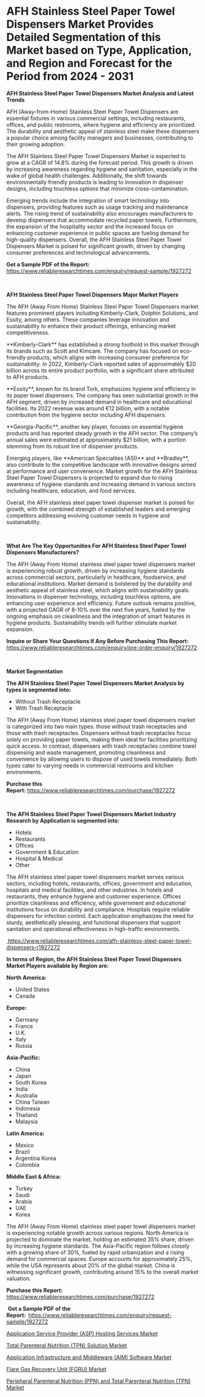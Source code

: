 <p><h1>AFH Stainless Steel Paper Towel Dispensers Market Provides Detailed Segmentation of this Market based on Type, Application, and Region and Forecast for the Period from 2024 - 2031</h1></p><p><strong>AFH Stainless Steel Paper Towel Dispensers Market Analysis and Latest Trends</strong></p>
<p><p>AFH (Away-from-Home) Stainless Steel Paper Towel Dispensers are essential fixtures in various commercial settings, including restaurants, offices, and public restrooms, where hygiene and efficiency are prioritized. The durability and aesthetic appeal of stainless steel make these dispensers a popular choice among facility managers and businesses, contributing to their growing adoption.</p><p>The AFH Stainless Steel Paper Towel Dispensers Market is expected to grow at a CAGR of 14.8% during the forecast period. This growth is driven by increasing awareness regarding hygiene and sanitation, especially in the wake of global health challenges. Additionally, the shift towards environmentally friendly products is leading to innovation in dispenser designs, including touchless options that minimize cross-contamination.</p><p>Emerging trends include the integration of smart technology into dispensers, providing features such as usage tracking and maintenance alerts. The rising trend of sustainability also encourages manufacturers to develop dispensers that accommodate recycled paper towels. Furthermore, the expansion of the hospitality sector and the increased focus on enhancing customer experience in public spaces are fueling demand for high-quality dispensers. Overall, the AFH Stainless Steel Paper Towel Dispensers Market is poised for significant growth, driven by changing consumer preferences and technological advancements.</p></p>
<p><strong>Get a Sample PDF of the Report:&nbsp;</strong> <a href="https://www.reliableresearchtimes.com/enquiry/request-sample/1927272?utm_campaign=1593&utm_medium=2&utm_source=Github&utm_content=ia&utm_term=25102024&utm_id=afh-stainless-steel-paper-towel-dispensers">https://www.reliableresearchtimes.com/enquiry/request-sample/1927272</a></p>
<p>&nbsp;</p>
<p><strong>AFH Stainless Steel Paper Towel Dispensers Major Market Players</strong></p>
<p><p>The AFH (Away From Home) Stainless Steel Paper Towel Dispensers market features prominent players including Kimberly-Clark, Dolphin Solutions, and Essity, among others. These companies leverage innovation and sustainability to enhance their product offerings, enhancing market competitiveness.</p><p>**Kimberly-Clark** has established a strong foothold in this market through its brands such as Scott and Kimcare. The company has focused on eco-friendly products, which aligns with increasing consumer preference for sustainability. In 2022, Kimberly-Clark reported sales of approximately $20 billion across its entire product portfolio, with a significant share attributed to AFH products.</p><p>**Essity**, known for its brand Tork, emphasizes hygiene and efficiency in its paper towel dispensers. The company has seen substantial growth in the AFH segment, driven by increased demand in healthcare and educational facilities. Its 2022 revenue was around €12 billion, with a notable contribution from the hygiene sector including AFH dispensers.</p><p>**Georgia-Pacific**, another key player, focuses on essential hygiene products and has reported steady growth in the AFH sector. The company’s annual sales were estimated at approximately $21 billion, with a portion stemming from its robust line of dispenser products. </p><p>Emerging players, like **American Specialties (ASI)** and **Bradley**, also contribute to the competitive landscape with innovative designs aimed at performance and user convenience. Market growth for the AFH Stainless Steel Paper Towel Dispensers is projected to expand due to rising awareness of hygiene standards and increasing demand in various sectors including healthcare, education, and food services.</p><p>Overall, the AFH stainless steel paper towel dispenser market is poised for growth, with the combined strength of established leaders and emerging competitors addressing evolving customer needs in hygiene and sustainability.</p></p>
<p>&nbsp;</p>
<p><strong>What Are The Key Opportunities For AFH Stainless Steel Paper Towel Dispensers Manufacturers?</strong></p>
<p><p>The AFH (Away From Home) stainless steel paper towel dispensers market is experiencing robust growth, driven by increasing hygiene standards across commercial sectors, particularly in healthcare, foodservice, and educational institutions. Market demand is bolstered by the durability and aesthetic appeal of stainless steel, which aligns with sustainability goals. Innovations in dispenser technology, including touchless options, are enhancing user experience and efficiency. Future outlook remains positive, with a projected CAGR of 8-10% over the next five years, fueled by the ongoing emphasis on cleanliness and the integration of smart features in hygiene products. Sustainability trends will further stimulate market expansion.</p></p>
<p><strong>Inquire or Share Your Questions If Any Before Purchasing This Report:</strong> <a href="https://www.reliableresearchtimes.com/enquiry/pre-order-enquiry/1927272?utm_campaign=1593&utm_medium=2&utm_source=Github&utm_content=ia&utm_term=25102024&utm_id=afh-stainless-steel-paper-towel-dispensers">https://www.reliableresearchtimes.com/enquiry/pre-order-enquiry/1927272</a></p>
<p>&nbsp;</p>
<p><strong>Market Segmentation</strong></p>
<p><strong>The AFH Stainless Steel Paper Towel Dispensers Market Analysis by types is segmented into:</strong></p>
<p><ul><li>Without Trash Receptacle</li><li>With Trash Receptacle</li></ul></p>
<p><p>The AFH (Away From Home) stainless steel paper towel dispensers market is categorized into two main types: those without trash receptacles and those with trash receptacles. Dispensers without trash receptacles focus solely on providing paper towels, making them ideal for facilities prioritizing quick access. In contrast, dispensers with trash receptacles combine towel dispensing and waste management, promoting cleanliness and convenience by allowing users to dispose of used towels immediately. Both types cater to varying needs in commercial restrooms and kitchen environments.</p></p>
<p><strong>Purchase this Report:&nbsp;</strong><a href="https://www.reliableresearchtimes.com/purchase/1927272?utm_campaign=1593&utm_medium=2&utm_source=Github&utm_content=ia&utm_term=25102024&utm_id=afh-stainless-steel-paper-towel-dispensers">https://www.reliableresearchtimes.com/purchase/1927272</a></p>
<p>&nbsp;</p>
<p><strong>The AFH Stainless Steel Paper Towel Dispensers Market Industry Research by Application is segmented into:</strong></p>
<p><ul><li>Hotels</li><li>Restaurants</li><li>Offices</li><li>Government & Education</li><li>Hospital & Medical</li><li>Other</li></ul></p>
<p><p>The AFH stainless steel paper towel dispensers market serves various sectors, including hotels, restaurants, offices, government and education, hospitals and medical facilities, and other industries. In hotels and restaurants, they enhance hygiene and customer experience. Offices prioritize cleanliness and efficiency, while government and educational institutions focus on durability and compliance. Hospitals require reliable dispensers for infection control. Each application emphasizes the need for sturdy, aesthetically pleasing, and functional dispensers that support sanitation and operational effectiveness in high-traffic environments.</p></p>
<p><a href="https://www.reliableresearchtimes.com/afh-stainless-steel-paper-towel-dispensers-r1927272?utm_campaign=1593&utm_medium=2&utm_source=Github&utm_content=ia&utm_term=25102024&utm_id=afh-stainless-steel-paper-towel-dispensers">&nbsp;https://www.reliableresearchtimes.com/afh-stainless-steel-paper-towel-dispensers-r1927272</a></p>
<p><strong>In terms of Region, the AFH Stainless Steel Paper Towel Dispensers Market Players available by Region are:</strong></p>
<p>
    <p> <strong> North America: </strong>
        <ul>
            <li>United States</li>
            <li>Canada</li>
        </ul>
        </p> 
    <p> <strong> Europe: </strong>
        <ul>
            <li>Germany</li>
            <li>France</li>
            <li>U.K.</li>
            <li>Italy</li>
            <li>Russia</li>
        </ul>
        </p> 
    <p> <strong> Asia-Pacific: </strong>
        <ul>
            <li>China</li>
            <li>Japan</li>
            <li>South Korea</li>
            <li>India</li>
            <li>Australia</li>
            <li>China Taiwan</li>
            <li>Indonesia</li>
            <li>Thailand</li>
            <li>Malaysia</li>
        </ul>
        </p> 
    <p> <strong> Latin America: </strong>
        <ul>
            <li>Mexico</li>
            <li>Brazil</li>
            <li>Argentina Korea</li>
            <li>Colombia</li>
        </ul>
        </p> 
    <p> <strong> Middle East & Africa: </strong>
        <ul>
            <li>Turkey</li>
            <li>Saudi</li>
            <li>Arabia</li>
            <li>UAE</li>
            <li>Korea</li>
        </ul>
    </p>
    </p>
<p><p>The AFH (Away From Home) stainless steel paper towel dispensers market is experiencing notable growth across various regions. North America is projected to dominate the market, holding an estimated 35% share, driven by increasing hygiene standards. The Asia-Pacific region follows closely with a growing share of 30%, fueled by rapid urbanization and a rising demand for commercial spaces. Europe accounts for approximately 25%, while the USA represents about 20% of the global market. China is witnessing significant growth, contributing around 15% to the overall market valuation.</p></p>
<p><strong>Purchase this Report: </strong><a href="https://www.reliableresearchtimes.com/purchase/1927272?utm_campaign=1593&utm_medium=2&utm_source=Github&utm_content=ia&utm_term=25102024&utm_id=afh-stainless-steel-paper-towel-dispensers">https://www.reliableresearchtimes.com/purchase/1927272</a></p>
<p>&nbsp;<strong>Get a Sample PDF of the Report:&nbsp;&nbsp;</strong><a href="https://www.reliableresearchtimes.com/enquiry/request-sample/1927272?utm_campaign=1593&utm_medium=2&utm_source=Github&utm_content=ia&utm_term=25102024&utm_id=afh-stainless-steel-paper-towel-dispensers">https://www.reliableresearchtimes.com/enquiry/request-sample/1927272</a></p>
<p><strong></strong></p>
<p><p><a href="https://www.linkedin.com/pulse/application-service-provider-asp-hosting-services-market-dmkqf?utm_campaign=1593&utm_medium=2&utm_source=Github&utm_content=ia&utm_term=25102024&utm_id=afh-stainless-steel-paper-towel-dispensers">Application Service Provider (ASP) Hosting Services Market</a></p><p><a href="https://www.linkedin.com/pulse/mapping-total-parenteral-nutrition-tpn-solution-market-wv7dc?utm_campaign=1593&utm_medium=2&utm_source=Github&utm_content=ia&utm_term=25102024&utm_id=afh-stainless-steel-paper-towel-dispensers">Total Parenteral Nutrition (TPN) Solution Market</a></p><p><a href="https://www.linkedin.com/pulse/application-infrastructure-middleware-aim-software-revenue-dq2zc?utm_campaign=1593&utm_medium=2&utm_source=Github&utm_content=ia&utm_term=25102024&utm_id=afh-stainless-steel-paper-towel-dispensers">Application Infrastructure and Middleware (AIM) Software Market</a></p><p><a href="https://www.linkedin.com/pulse/unlocking-growth-potential-strategic-analysis-flare-gas-recovery-aukpc?utm_campaign=1593&utm_medium=2&utm_source=Github&utm_content=ia&utm_term=25102024&utm_id=afh-stainless-steel-paper-towel-dispensers">Flare Gas Recovery Unit (FGRU) Market</a></p><p><a href="https://www.linkedin.com/pulse/peripheral-parenteral-nutrition-ppn-total-tpn-market-baaqc?utm_campaign=1593&utm_medium=2&utm_source=Github&utm_content=ia&utm_term=25102024&utm_id=afh-stainless-steel-paper-towel-dispensers">Peripheral Parenteral Nutrition (PPN) and Total Parenteral Nutrition (TPN) Market</a></p></p>